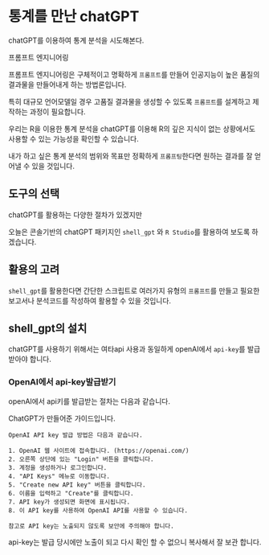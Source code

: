 # 통계를 만난 chatGPT

chatGPT를 이용하여 통계 분석을 시도해본다.

프롬프트 엔지니어링 

프롬프트 엔지니어링은 구체적이고 명확하게 `프롬프트`를 만들어 인공지능이 높은 품질의 결과물을 만들어내게 하는 방법론입니다. 

특히 대규모 언어모델일 경우 고품질 결과물을 생성할 수 있도록 `프롬프트`를 설계하고 제작하는 과정이 필요합니다. 

우리는 R을 이용한 통계 분석을 chatGPT를 이용해 R의 깊은 지식이 없는 상황에서도 사용할 수 있는 가능성을 확인할 수 있습니다. 

내가 하고 싶은 통계 분석의 범위와 목표만 정확하게 `프롬프팅`한다면 원하는 결과를 잘 얻어낼 수 있을 것입니다. 

## 도구의 선택 

chatGPT를 활용하는 다양한 절차가 있겠지만 

오늘은 콘솔기반의 chatGPT 패키지인 `shell_gpt` 와 `R Studio`를 활용하여 보도록 하겠습니다. 


## 활용의 고려

 `shell_gpt`를 활용한다면 간단한 스크립트로 여러가지 유형의 `프롬프트`를 만들고 필요한 보고서나 분석코드를 작성하여 활용할 수 있을 것입니다. 


## shell_gpt의 설치 

chatGPT를 사용하기 위해서는 여타api 사용과 동일하게 openAI에서 `api-key`를 발급받아야 합니다. 

### OpenAI에서 api-key발급받기 

openAI에서 api키를 발급받는 절차는 다음과 같습니다. 

ChatGPT가 만들어준 가이드입니다. 

```
OpenAI API key 발급 방법은 다음과 같습니다.

1. OpenAI 웹 사이트에 접속합니다. (https://openai.com/)
2. 오른쪽 상단에 있는 "Login" 버튼을 클릭합니다.
3. 계정을 생성하거나 로그인합니다.
4. "API Keys" 메뉴로 이동합니다.
5. "Create new API key" 버튼을 클릭합니다.
6. 이름을 입력하고 "Create"를 클릭합니다.
7. API key가 생성되면 화면에 표시됩니다.
8. 이 API key를 사용하여 OpenAI API를 사용할 수 있습니다.

참고로 API key는 노출되지 않도록 보안에 주의해야 합니다.
```

api-key는 발급 당시에만 노출이 되고 다시 확인 할 수 없으니 복사해서 잘 보관 합니다.
